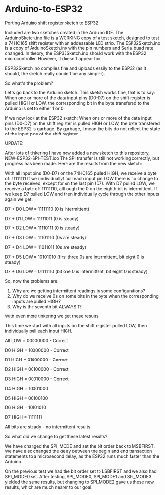 # Arduino-to-ESP32
Porting Arduino shift register sketch to ESP32

Included are two sketches created in the Arduino IDE.
The ArduinoSketch.ino file is a WORKING copy of a test sketch, designed to test a 74HC165 shift register with an addessable LED strip.
The ESP32Sketch.ino is a copy of ArduinoSketch.ino with the pin numbers and Serial buad rate changed.
In theory, the ESP32Sketch.ino should work with the ESP32 microcontroller. However, it doesn't appear too.

ESP32Sketch.ino compiles fine and uploads easily to the ESP32 (as it should, the sketch really coudn't be any simpler).

So what's the problem?

Let's go back to the Arduino sketch.
This sketch works fine, that is to say:
When one or more of the data input pins (D0-D7) on the shift register is pulled HIGH or LOW, the corresponding bit in the byte transfered to the Arduino is set to either 1 or 0.

If we now look at the ESP32 sketch:
When one or more of the data input pins (D0-D7) on the shift register is pulled HIGH or LOW, the byte transfered to the ESP32 is garbage.
By garbage, I mean the bits do not reflect the state of the input pins of the shift register.

UPDATE:

After lots of tinkering I have now added a new sketch to this repository, NEW-ESP32-SPI-TEST.ico
The SPI transfer is still not working correctly, but progress has been made.
Here are the results from the new sketch:

With all input pins (D0-D7) on the 74HC165 pulled HIGH, we receive a byte of: 11111111
If we (individually) pull each input pin LOW there is no change to the byte received, except for on the last pin (D7).
With D7 pulled LOW, we receive a byte of: 11111110, although the 0 on the eighth bit is intermittent.
If we keep D7 pulled LOW and then individually cycle through the other inputs again we get:

D7 + D0 LOW = 11111110 (0 is intermittent)

D7 + D1 LOW = 11111011 (0 is steady)

D7 + D2 LOW = 11110111 (0 is steady)

D7 + D3 LOW = 11101110 (0s are steady)

D7 + D4 LOW = 11011011 (0s are steady)

D7 + D5 LOW = 10101010 (first three 0s are intermittent, bit eight 0 is steady)

D7 + D6 LOW = 01111110 (bit one 0 is intermittent, bit eight 0 is steady)

So, now the problems are:
1. Why are we getting intermittent readings in some configurations?
2. Why do we receive 0s on some bits in the byte when the corresponding inputs are pulled HIGH?
3. Why is the seventh bit ALWAYS 1?

With even more tinkering we get these results:

This time we start with all inputs on the shift register pulled LOW, then individually pull each input HIGH.

All LOW = 00000000    - Correct

D0 HIGH = 10000000    - Correct

D1 HIGH = 01000000    - Correct

D2 HIGH = 00100000    - Correct

D3 HIGH = 00010000    - Correct

D4 HIGH = 10001000

D5 HIGH = 00100100

D6 HIGH = 10101010

D7 HIGH = 11111111

All bits are steady - no intermittent results

So what did we change to get these latest results?

We have changed the SPI_MODE and set the bit order back to MSBFIRST. We have also changed the delay between the begin and end transaction statements to a microsecond delay, as the ESP32 runs much faster than the Arduino. 

On the previous test we had the bit order set to LSBFIRST and we also had SPI_MODE0 set. After testing, SPI_MODE0, SPI_MODE1 and SPI_MODE3 yielded the same results, but changing to SPI_MODE2 gave us these new results, which are much nearer to our goal.

